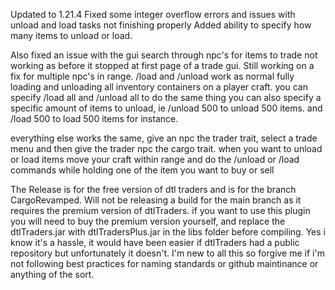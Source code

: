 Updated to 1.21.4
Fixed some integer overflow errors and issues with unload and load tasks not finishing properly
Added ability to specify how many items to unload or load.

Also fixed an issue with the gui search through npc's for items to trade not working as before it stopped at first page of a trade gui. Still working on a fix for multiple npc's in range.
/load and /unload work as normal fully loading and unloading all inventory containers on a player craft.
you can specify /load all and /unload all to do the same thing
you can also specify a specific amount of items to unload, ie /unload 500 to unload 500 items. and /load 500 to load 500 items for instance. 


everything else works the same, give an npc the trader trait, select a trade menu and then give the trader npc the cargo trait. 
when you want to unload or load items move your craft within range and do the /unload or /load commands while holding one of the item you want to buy or sell


















The Release is for the free version of dtl traders and is for the branch CargoRevamped.
Will not be releasing a build for the main branch as it requires the premium version of dtlTraders. if you want to use this plugin you will need to buy the premium version yourself, and replace the dtlTraders.jar with dtlTradersPlus.jar in the libs folder before compiling.
Yes i know it's a hassle, it would have been easier if dtlTraders had a public repository but unfortunately it doesn't.
I'm new to all this so forgive me if i'm not following best practices for naming standards or github maintinance or anything of the sort.
